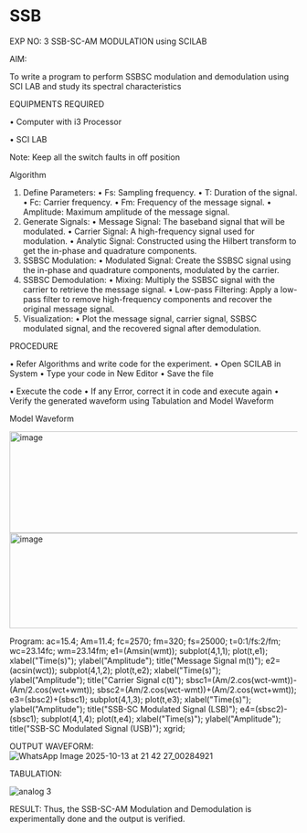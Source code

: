 # SSB

EXP NO: 3	SSB-SC-AM MODULATION using SCILAB

AIM:

To write a program to perform SSBSC modulation and demodulation using SCI LAB and study its spectral characteristics

EQUIPMENTS REQUIRED

•	Computer with i3 Processor

•	SCI LAB

Note: Keep all the switch faults in off position


Algorithm
1.	Define Parameters:
•	Fs: Sampling frequency.
•	T: Duration of the signal.
•	Fc: Carrier frequency.
•	Fm: Frequency of the message signal.
•	Amplitude: Maximum amplitude of the message signal.
2.	Generate Signals:
•	Message Signal: The baseband signal that will be modulated.
•	Carrier Signal: A high-frequency signal used for modulation.
•	Analytic Signal: Constructed using the Hilbert transform to get the in-phase and quadrature components.
3.	SSBSC Modulation:
•	Modulated Signal: Create the SSBSC signal using the in-phase and quadrature components, modulated by the carrier.
4.	SSBSC Demodulation:
•	Mixing: Multiply the SSBSC signal with the carrier to retrieve the message signal.
•	Low-pass Filtering: Apply a low-pass filter to remove high-frequency components and recover the original message signal.
5.	Visualization:
•	Plot the message signal, carrier signal, SSBSC modulated signal, and the recovered signal after demodulation.


PROCEDURE

•	Refer Algorithms and write code for the experiment.
•	Open SCILAB in System
•	Type your code in New Editor
•	Save the file
 
•	Execute the code
•	If any Error, correct it in code and execute again
•	Verify the generated waveform using Tabulation and Model Waveform

Model Waveform

<img width="704" height="178" alt="image" src="https://github.com/user-attachments/assets/32ee29b3-0d95-4192-9762-972d50c05c90" />
<img width="706" height="167" alt="image" src="https://github.com/user-attachments/assets/bff0d8fd-d679-444e-af37-0b34585853c1" />

Program:
ac=15.4; Am=11.4; fc=2570; fm=320; fs=25000; t=0:1/fs:2/fm; wc=23.14fc; wm=23.14fm; e1=(Amsin(wmt)); subplot(4,1,1); plot(t,e1); xlabel("Time(s)"); ylabel("Amplitude"); title("Message Signal m(t)"); e2=(acsin(wct)); subplot(4,1,2); plot(t,e2); xlabel("Time(s)"); ylabel("Amplitude"); title("Carrier Signal c(t)"); sbsc1=(Am/2.cos(wct-wmt))-(Am/2.cos(wct+wmt)); sbsc2=(Am/2.cos(wct-wmt))+(Am/2.cos(wct+wmt)); e3=(sbsc2)+(sbsc1); subplot(4,1,3); plot(t,e3); xlabel("Time(s)"); ylabel("Amplitude"); title("SSB-SC Modulated Signal (LSB)"); e4=(sbsc2)-(sbsc1); subplot(4,1,4); plot(t,e4); xlabel("Time(s)"); ylabel("Amplitude"); title("SSB-SC Modulated Signal (USB)"); xgrid;

OUTPUT WAVEFORM:
![WhatsApp Image 2025-10-13 at 21 42 27_00284921](https://github.com/user-attachments/assets/adbbc2bb-f1e0-4d8d-94b0-701acc889d08)


TABULATION:

![analog 3](https://github.com/user-attachments/assets/6b8adce3-68eb-42cc-8be3-8be4206bb3ec)


RESULT:
Thus, the SSB-SC-AM Modulation and Demodulation is experimentally done and the output is verified.






